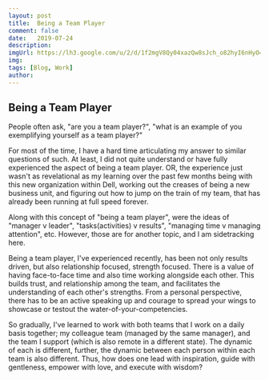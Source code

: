 ```yaml
---
layout: post
title:  Being a Team Player
comment: false
date:   2019-07-24
description: 
imgUrl: https://lh3.google.com/u/2/d/1f2mgV8Qy04xazQw8sJch_o82hyI6nHyO=w2538-h1378-iv1
img: 
tags: [Blog, Work]
author:
---
```


## Being a Team Player
People often ask, "are you a team player?", "what is an example of you exemplifying yourself as a team player?"


For most of the time, I have a hard time articulating my answer to similar questions of such. At least, I did not quite understand or have fully experienced the aspect of being a team player. OR, the experience just wasn't as revelational as my learning over the past few months being with this new organization within Dell, working out the creases of being a new business unit, and figuring out how to jump on the train of my team, that has already been running at full speed forever.

Along with this concept of "being a team player", were the ideas of "manager v leader", "tasks(activities) v results", "managing time v managing attention", etc. However, those are for another topic, and I am sidetracking here.

Being a team player, I've experienced recently, has been not only results driven, but also relationship focused, strength focused. There is a value of having face-to-face time and also time working alongside each other. This builds trust, and relationship among the team, and facilitates the understanding of each other's strengths. From a personal perspective, there has to be an active speaking up and courage to spread your wings to showcase or testout the water-of-your-competencies.

So gradually, I've learned to work with both teams that I work on a daily basis together; my colleague team (managed by the same manager), and the team I support (which is also remote in a different state). The dynamic of each is different, further, the dynamic between each person within each team is also different. Thus, how does one lead with inspiration, guide with gentleness, empower with love, and execute with wisdom?